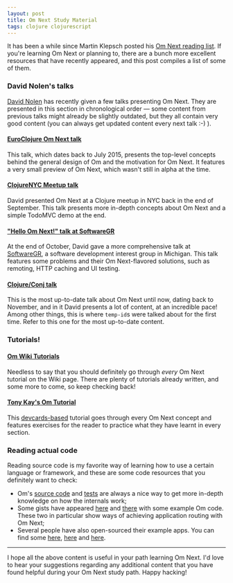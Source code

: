```yaml
---
layout: post
title: Om Next Study Material
tags: clojure clojurescript
---
```


It has been a while since Martin Klepsch posted his [Om Next reading list](http://www.martinklepsch.org/posts/om-next-reading-list.html). If you're learning Om Next or planning to, there are a bunch more excellent resources that have recently appeared, and this post compiles a list of some of them.

<!--more-->
### **David Nolen's talks**

[David Nolen](https://twitter.com/swannodette) has recently given a few talks presenting Om Next. They are presented in this section in chronological order &mdash; some content from previous talks might already be slightly outdated, but they all contain very good content (you can always get updated content every next talk :-) ).


#### [**EuroClojure Om Next talk**](https://www.youtube.com/watch?v=ByNs9TG30E8)
This talk, which dates back to July 2015, presents the top-level concepts behind the general design of Om and the motivation for Om Next. It features a very small preview of Om Next, which wasn't still in alpha at the time.


#### [**ClojureNYC Meetup talk**](http://livestream.com/intentmedia/events/4386134)
David presented Om Next at a Clojure meetup in NYC back in the end of September. This talk presents more in-depth concepts about Om Next and a simple TodoMVC demo at the end.

#### [**"Hello Om Next!" talk at SoftwareGR**](https://www.youtube.com/watch?v=xz389Ek2eS8)
At the end of October, David gave a more comprehensive talk at [SoftwareGR](http://softwaregr.org/), a software development interest group in Michigan. This talk features some problems and their Om Next-flavored solutions, such as remoting, HTTP caching and UI testing.

#### [**Clojure/Conj talk**](https://www.youtube.com/watch?v=MDZpSIngwm4)
This is the most up-to-date talk about Om Next until now, dating back to November, and in it David presents a lot of content, at an incredible pace! Among other things, this is where `temp-id`s were talked about for the first time. Refer to this one for the most up-to-date content.

### **Tutorials!**

#### [**Om Wiki Tutorials**](https://github.com/omcljs/om/wiki#om-next)
Needless to say that you should definitely go through *every* Om Next tutorial on the Wiki page. There are plenty of tutorials already written, and some more to come, so keep checking back!

#### [**Tony Kay's Om Tutorial**](https://github.com/awkay/om-tutorial)
This [devcards-based](http://awkay.github.io/om-tutorial/) tutorial goes through every Om Next concept and features exercises for the reader to practice what they have learnt in every section.

### **Reading actual code**

Reading source code is my favorite way of learning how to use a certain language or framework, and these are some code resources that you definitely want to check:

- Om's [source code](github.com/omcljs/om/blob/master/src/main/om/next.cljs) and [tests](https://github.com/omcljs/om/blob/master/src/test/om/next/tests.cljs) are always a nice way to get more in-depth knowledge on how the internals work;
- Some gists have appeared [here](https://gist.github.com/anthgur/2cddf81e04ea78f372c6) and [there](https://gist.github.com/tomconnors/c1cceaae84fd059e37a3) with some example Om code. These two in particular show ways of achieving application routing with Om Next;
- Several people have also open-sourced their example apps. You can find some [here](https://github.com/swannodette/om-next-demo), [here](https://github.com/Jannis/om-next-kanban-demo) and [here](https://github.com/advancedtelematic/parking-visualization).

---

I hope all the above content is useful in your path learning Om Next. I'd love to hear your suggestions regarding any additional content that you have found helpful during your Om Next study path. Happy hacking!
